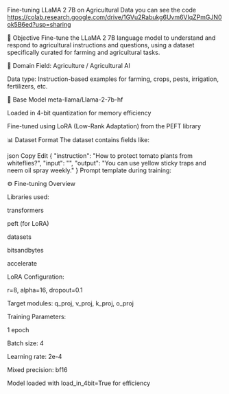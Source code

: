 Fine-tuning LLaMA 2 7B on Agricultural Data 
you can see the code https://colab.research.google.com/drive/1GVu2Rabukg6Uvm6VIqZPmGJN0ok5B6ed?usp=sharing


🎯 Objective
Fine-tune the LLaMA 2 7B language model to understand and respond to agricultural instructions and questions, using a dataset specifically curated for farming and agricultural tasks.

🌾 Domain
Field: Agriculture / Agricultural AI

Data type: Instruction-based examples for farming, crops, pests, irrigation, fertilizers, etc.

🧠 Base Model
meta-llama/Llama-2-7b-hf

Loaded in 4-bit quantization for memory efficiency

Fine-tuned using LoRA (Low-Rank Adaptation) from the PEFT library

📊 Dataset Format
The dataset contains fields like:

json
Copy
Edit
{
  "instruction": "How to protect tomato plants from whiteflies?",
  "input": "",
  "output": "You can use yellow sticky traps and neem oil spray weekly."
}
Prompt template during training:


⚙️ Fine-tuning Overview

Libraries used:

transformers

peft (for LoRA)

datasets

bitsandbytes

accelerate

LoRA Configuration:

r=8, alpha=16, dropout=0.1

Target modules: q_proj, v_proj, k_proj, o_proj

Training Parameters:

1 epoch

Batch size: 4

Learning rate: 2e-4

Mixed precision: bf16

Model loaded with load_in_4bit=True for efficiency

